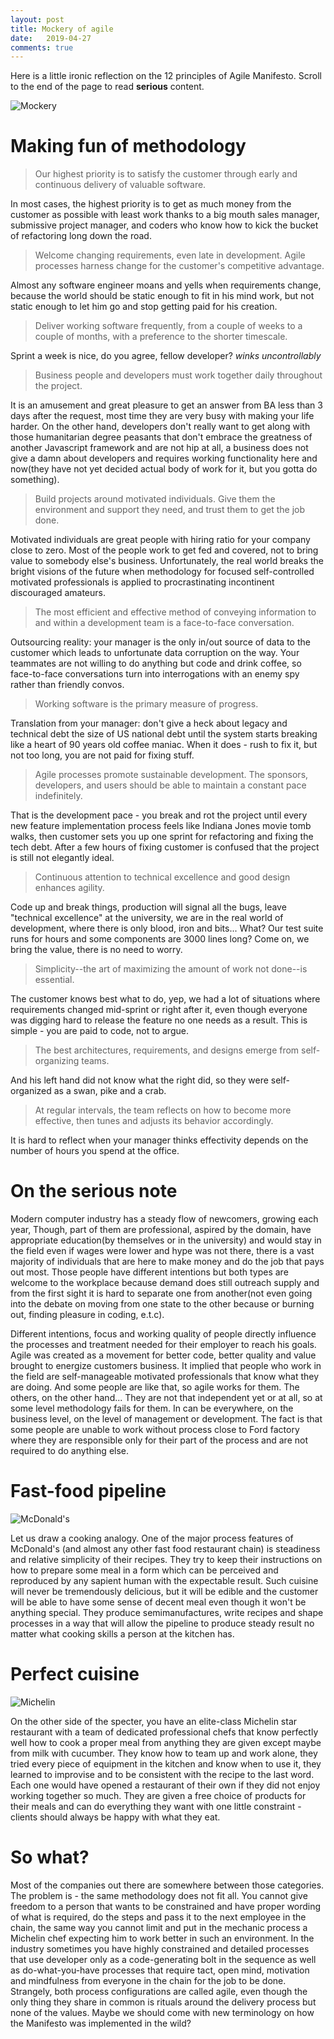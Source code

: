 ```yaml
---
layout: post
title: Mockery of agile
date:   2019-04-27
comments: true
---
```

Here is a little ironic reflection on the 12 principles of Agile Manifesto. Scroll to the end of the page to read __serious__ content.

![Mockery](/assets/images/mockery.jpg)

# Making fun of methodology

> Our highest priority is to satisfy the customer through early and continuous delivery of valuable software.

In most cases, the highest priority is to get as much money from the customer as possible with least work thanks to a big mouth sales manager, submissive project manager, and coders who know how to kick the bucket of refactoring long down the road.

> Welcome changing requirements, even late in development. Agile processes harness change for the customer's competitive advantage.

Almost any software engineer moans and yells when requirements change, because the world should be static enough to fit in his mind work, but not static enough to let him go and stop getting paid for his creation.

> Deliver working software frequently, from a couple of weeks to a couple of months, with a preference to the shorter timescale.

Sprint a week is nice, do you agree, fellow developer? *winks uncontrollably*

> Business people and developers must work together daily throughout the project.

It is an amusement and great pleasure to get an answer from BA less than 3 days after the request, most time they are very busy with making your life harder. On the other hand, developers don't really want to get along
with those humanitarian degree peasants that don't embrace the greatness of another Javascript framework and are not hip at all, a business does not give a damn about developers and requires working functionality here and
now(they have not yet decided actual body of work for it, but you gotta do something).

> Build projects around motivated individuals. Give them the environment and support they need, and trust them to get the job done.

Motivated individuals are great people with hiring ratio for your company close to zero. Most of the people work to get fed and covered, not to bring value to somebody else's business. Unfortunately,
the real world breaks the bright visions of the future when methodology for focused self-controlled motivated professionals is applied to procrastinating incontinent discouraged amateurs.

> The most efficient and effective method of conveying information to and within a development team is a face-to-face conversation.

Outsourcing reality: your manager is the only in/out source of data to the customer which leads to unfortunate data corruption on the way. Your teammates are not willing to do anything but code and drink coffee, so face-to-face conversations turn into interrogations with an enemy spy rather than friendly convos.

> Working software is the primary measure of progress.

Translation from your manager: don't give a heck about legacy and technical debt the size of US national debt until the system starts breaking like a heart of 90 years old coffee maniac. When it does - rush to fix it, but not too long, you are not paid for fixing stuff.

> Agile processes promote sustainable development. The sponsors, developers, and users should be able to maintain a constant pace indefinitely.

That is the development pace - you break and rot the project until every new feature implementation process feels like Indiana Jones movie tomb walks, then customer sets you up one sprint for refactoring and fixing the tech debt. After a few hours of fixing customer is confused that the project is still not elegantly ideal.

> Continuous attention to technical excellence and good design enhances agility.

Code up and break things, production will signal all the bugs, leave "technical excellence" at the university, we are in the real world of development, where there is only blood, iron and bits... What? Our test suite runs for hours and some components are 3000 lines long? Come on, we bring the value, there is no need to worry.

> Simplicity--the art of maximizing the amount of work not done--is essential.

The customer knows best what to do, yep, we had a lot of situations where requirements changed mid-sprint or right after it, even though everyone was digging hard to release the feature no one needs as a result. This is simple - you are paid to code, not to argue.

> The best architectures, requirements, and designs emerge from self-organizing teams.

And his left hand did not know what the right did, so they were self-organized as a swan, pike and a crab.

> At regular intervals, the team reflects on how to become more effective, then tunes and adjusts its behavior accordingly.

It is hard to reflect when your manager thinks effectivity depends on the number of hours you spend at the office.

# On the serious note

Modern computer industry has a steady flow of newcomers, growing each year, Though, part of them are professional, aspired by the domain, have appropriate education(by themselves or in the university) and would stay in the field even if wages were lower and hype was not there, there is a vast majority of individuals that are here to make money and do the job that pays out most. Those people have different intentions but both types are welcome to the workplace because demand does still outreach supply and from the first sight it is hard to separate one from another(not even going into the debate on moving from one state to the other because or burning out, finding pleasure in coding, e.t.c).

Different intentions, focus and working quality of people directly influence the processes and treatment needed for their employer to reach his goals. Agile was created as a movement for better code, better quality and value brought to energize customers business. It implied that people who work in the field are self-manageable motivated professionals that know what they are doing. And some people are like that, so agile works for them. The others, on the other hand... They are not that independent yet or at all, so at some level methodology fails for them. In can be everywhere, on the business level, on the level of management or development. The fact is that some people are unable to work without process close to Ford factory where they are responsible only for their part of the process and are not required to do anything else.
# Fast-food pipeline

![McDonald's](/assets/images/mcdonalds.jpg)

Let us draw a cooking analogy. One of the major process features of McDonald's (and almost any other fast food restaurant chain) is steadiness and relative simplicity of their recipes. They try to keep their instructions on how to prepare some meal in a form which can be perceived and reproduced by any sapient human with the expectable result. Such cuisine will never be tremendously delicious, but it will be edible and the customer will be able to have some sense of decent meal even though it won't be anything special. They produce semimanufactures, write recipes and shape processes in a way that will allow the pipeline to produce steady result no matter what cooking skills a person at the kitchen has.

# Perfect cuisine

![Michelin](/assets/images/michelin.jpg)

On the other side of the specter, you have an elite-class Michelin star restaurant with a team of dedicated professional chefs that know perfectly well how to cook a proper meal from anything they are given except maybe from milk with cucumber. They know how to team up and work alone, they tried every piece of equipment in the kitchen and know when to use it, they learned to improvise and to be consistent with the recipe to the last word. Each one would have opened a restaurant of their own if they did not enjoy working together so much. They are given a free choice of products for their meals and can do everything they want with one little constraint - clients should always be happy with what they eat.

# So what?

Most of the companies out there are somewhere between those categories. The problem is - the same methodology does not fit all. You cannot give freedom to a person that wants to be constrained and have proper wording of what is required, do the steps and pass it to the next employee in the chain, the same way you cannot limit and put in the mechanic process a Michelin chef expecting him to work better in such an environment. In the industry sometimes you have highly constrained and detailed processes that use developer only as a code-generating bolt in the sequence as well as do-what-you-have processes that require tact, open mind, motivation and mindfulness from everyone in the chain for the job to be done. Strangely, both process configurations are called agile, even though the only thing they share in common is rituals around the delivery process but none of the values. Maybe we should come with new terminology on how the Manifesto was implemented in the wild?


